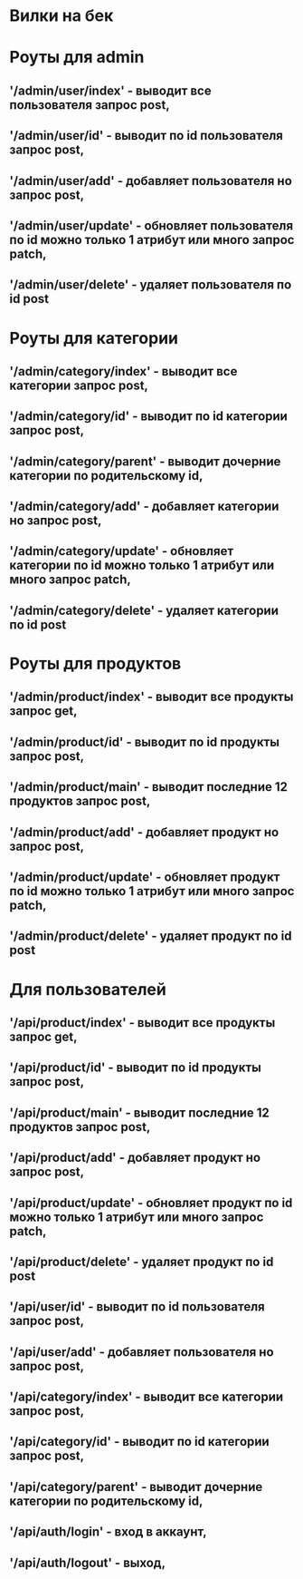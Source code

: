 
# Вилки на бек 

# Роуты для admin

## '/admin/user/index' - выводит все пользователя запрос post,
## '/admin/user/id' - выводит по id пользователя  запрос post,
## '/admin/user/add' - добавляет пользователя  но запрос post,
## '/admin/user/update' - обновляет пользователя  по id можно только 1 атрибут или много запрос patch,
## '/admin/user/delete' - удаляет пользователя  по id post

# Роуты для категории             

## '/admin/category/index' - выводит все категории запрос post,
## '/admin/category/id' - выводит по id категории  запрос post,
## '/admin/category/parent' - выводит дочерние категории по родительскому id,
## '/admin/category/add' - добавляет категории  но запрос post,
## '/admin/category/update' - обновляет категории  по id можно только 1 атрибут или много запрос patch,
## '/admin/category/delete' - удаляет категории  по id post

# Роуты для продуктов

## '/admin/product/index' - выводит все продукты запрос get,
## '/admin/product/id' - выводит по id продукты запрос post,
## '/admin/product/main' - выводит последние 12 продуктов запрос post,
## '/admin/product/add' - добавляет продукт но запрос post,
## '/admin/product/update' - обновляет продукт по id можно только 1 атрибут или много запрос patch,
## '/admin/product/delete' - удаляет продукт по id post

# Для пользователей

## '/api/product/index' - выводит все продукты запрос get,
## '/api/product/id' - выводит по id продукты запрос post,
## '/api/product/main' - выводит последние 12 продуктов запрос post,
## '/api/product/add' - добавляет продукт но запрос post,
## '/api/product/update' - обновляет продукт по id можно только 1 атрибут или много запрос patch,
## '/api/product/delete' - удаляет продукт по id post

## '/api/user/id' - выводит по id пользователя  запрос post,
## '/api/user/add' - добавляет пользователя  но запрос post,

## '/api/category/index' - выводит все категории запрос post,
## '/api/category/id' - выводит по id категории  запрос post,
## '/api/category/parent' - выводит дочерние категории по родительскому id,

## '/api/auth/login' - вход в аккаунт,
## '/api/auth/logout' - выход,

